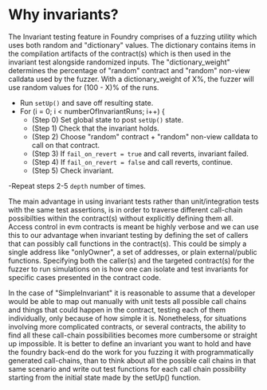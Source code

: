 # Why invariants?

The Invariant testing feature in Foundry comprises of a fuzzing utility which uses both random and "dictionary" values. The dictionary contains items in the compilation artifacts of the contract(s) which is then used in the invariant test alongside randomized inputs. The "dictionary_weight" determines the percentage of "random" contract and "random" non-view calldata used by the fuzzer. With a dictionary_weight of X%, the fuzzer will use random values for (100 - X)% of the runs.

- Run `setUp()` and save off resulting state.
- For (i = 0; i < numberOfInvariantRuns; i++) {
  - (Step 0) Set global state to post `setUp()` state.
  - (Step 1) Check that the invariant holds.
  - (Step 2) Choose "random" contract + "random" non-view calldata to call on that contract.
  - (Step 3) If `fail_on_revert = true` and call reverts, invariant failed.
  - (Step 4) If `fail_on_revert = false` and call reverts, continue.
  - (Step 5) Check invariant.
  
-Repeat steps 2-5 `depth` number of times.

The main advantage in using invariant tests rather than unit/integration tests with the same test assertions, is in order to traverse different call-chain possibilties within the contract(s) without explicitly defining them all. Access control in evm contracts is meant be highly verbose and we can use this to our advantage when invariant testing by defining the set of callers that can possibly call functions in the contract(s). This could be simply a single address like "onlyOwner", a set of addresses, or plain external/public functions. Specifying both the caller(s) and the targeted contract(s) for the fuzzer to run simulations on is how one can isolate and test invariants for specific cases presented in the contract code.

In the case of "SimpleInvariant" it is reasonable to assume that a developer would be able to map out manually with unit tests all possible call chains and things that could happen in the contract, testing each of them individually, only because of how simple it is. Nonetheless, for situations involving more complicated contracts, or several contracts, the ability to find all these call-chain possibilities becomes more cumbersome or straight up impossible. It is better to define an invariant you want to hold and have the foundry back-end do the work for you fuzzing it with programmatically generated call-chains, than to think about all the possible call chains in that same scenario and write out test functions for each call chain possibility starting from the initial state made by the setUp() function.
